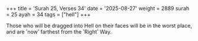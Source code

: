 +++
title = 'Surah 25, Verses 34'
date = '2025-08-27'
weight = 2889
surah = 25
ayah = 34
tags = ["hell"]
+++

Those who will be dragged into Hell on their faces will be in the worst place, and are ˹now˺ farthest from the ˹Right˺ Way.